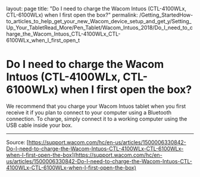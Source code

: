 layout: page
title: "Do I need to charge the Wacom Intuos (CTL-4100WLx, CTL-6100WLx) when I first open the box?"
permalink: /Getting_StartedHow-to_articles_to_help_get_your_new_Wacom_device_setup_and_get_y/Setting_Up_Your_TabletRead_More/Pen_Tablet/Wacom_Intuos_2018/Do_I_need_to_charge_the_Wacom_Intuos_CTL-4100WLx_CTL-6100WLx_when_I_first_open_t

# Do I need to charge the Wacom Intuos (CTL-4100WLx, CTL-6100WLx) when I first open the box?

We recommend that you charge your Wacom Intuos tablet when you first receive it if you plan to connect to your computer using a Bluetooth connection. To charge, simply connect it to a working computer using the USB cable inside your box.

---
Source: [https://support.wacom.com/hc/en-us/articles/1500006330842-Do-I-need-to-charge-the-Wacom-Intuos-CTL-4100WLx-CTL-6100WLx-when-I-first-open-the-box](https://support.wacom.com/hc/en-us/articles/1500006330842-Do-I-need-to-charge-the-Wacom-Intuos-CTL-4100WLx-CTL-6100WLx-when-I-first-open-the-box)
